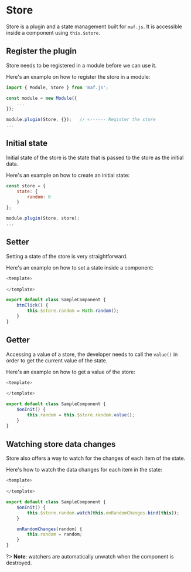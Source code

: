 # Store

Store is a plugin and a state management built for `maf.js`.
It is accessible inside a component using `this.$store`.

## Register the plugin

Store needs to be registered in a module before we can use it.

Here's an example on how to register the store in a module:

```javascript
import { Module, Store } from 'maf.js';

const module = new Module({
    ...
});

module.plugin(Store, {});   // <------ Register the store
...
```

## Initial state

Initial state of the store is the state that is passed to the store as the initial data.

Here's an example on how to create an initial state:

```javascript
const store = {
    state: {
        random: 0
    }
};

module.plugin(Store, store);
...
```

## Setter

Setting a state of the store is very straightforward.

Here's an example on how to set a state inside a component:

```javascript
<template>
    ...
</template>

export default class SampleComponent {
    btnClick() {
        this.$store.random = Math.random();
    }
}
```

## Getter

Accessing a value of a store, the developer needs to call the `value()` in order to get the current value of the state.

Here's an example on how to get a value of the store:

```javascript
<template>
    ...
</template>

export default class SampleComponent {
    $onInit() {
        this.random = this.$store.random.value();
    }
}
```

## Watching store data changes

Store also offers a way to watch for the changes of each item of the state.

Here's how to watch the data changes for each item in the state:

```javascript
<template>
    ...
</template>

export default class SampleComponent {
    $onInit() {
        this.$store.random.watch(this.onRandomChanges.bind(this));
    }

    onRandomChanges(random) {
        this.random = random;
    }
}
```

?> **Note**: watchers are automatically unwatch when the component is destroyed.
